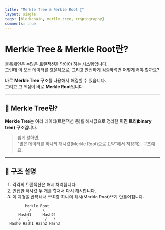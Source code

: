 ```yaml
---
title: "Merkle Tree & Merkle Root 🌲"
layout: single
tags: [blockchain, merkle-tree, cryptography]
comments: true
---
```


# Merkle Tree & Merkle Root란?

블록체인은 수많은 트랜잭션을 담아야 하는 시스템입니다.  
그런데 이 모든 데이터를 효율적으로, 그리고 안전하게 검증하려면 어떻게 해야 할까요?

바로 **Merkle Tree** 구조를 사용해서 해결할 수 있습니다.  
그리고 그 핵심이 바로 **Merkle Root**입니다.

---

## 📘 Merkle Tree란?

**Merkle Tree**는 여러 데이터(트랜잭션 등)를 해시값으로 정리한 **이진 트리(binary tree)** 구조입니다.

> 쉽게 말하면,  
> "많은 데이터를 하나의 해시값(Merkle Root)으로 요약"해서 저장하는 구조예요.

---

## 🌳 구조 설명

1. 각각의 트랜잭션은 해시 처리됩니다.
2. 인접한 해시값 두 개를 합쳐서 다시 해시합니다.
3. 이 과정을 반복해서 **최종 하나의 해시(Merkle Root)**가 만들어집니다.

```text
         Merkle Root
           /     \
      Hash01     Hash23
      /   \       /   \
  Hash0 Hash1 Hash2 Hash3
